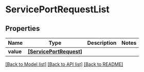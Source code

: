 # ServicePortRequestList


## Properties
Name | Type | Description | Notes
------------ | ------------- | ------------- | -------------
**value** | [**[ServicePortRequest]**](ServicePortRequest.md) |  | 

[[Back to Model list]](../README.md#documentation-for-models) [[Back to API list]](../README.md#documentation-for-api-endpoints) [[Back to README]](../README.md)


